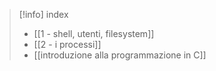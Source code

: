 >[!info] index
>- [[1 - shell, utenti, filesystem]]
>- [[2 - i processi]]
>- [[introduzione alla programmazione in C]]